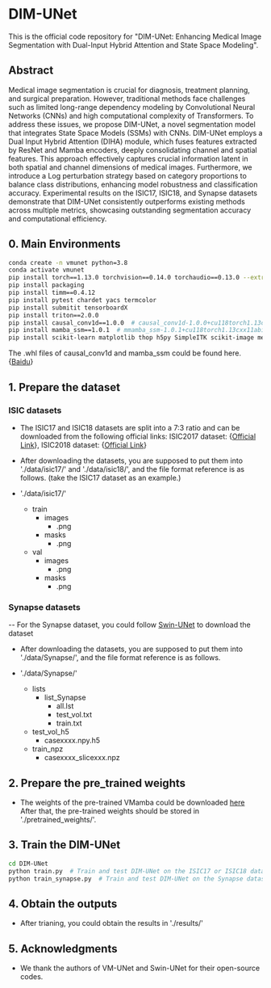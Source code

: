 # DIM-UNet
This is the official code repository for "DIM-UNet: Enhancing Medical Image Segmentation with Dual-Input Hybrid Attention and State Space Modeling". 

## Abstract
Medical image segmentation is crucial for diagnosis, treatment planning, and surgical preparation. However, traditional methods face challenges such as limited long-range dependency modeling by Convolutional Neural Networks (CNNs) and high computational complexity of Transformers. To address these issues, we propose DIM-UNet, a novel segmentation model that integrates State Space Models (SSMs) with CNNs. DIM-UNet employs a Dual Input Hybrid Attention (DIHA) module, which fuses features extracted by ResNet and Mamba encoders, deeply consolidating channel and spatial features. This approach effectively captures crucial information latent in both spatial and channel dimensions of medical images. Furthermore, we introduce a Log perturbation strategy based on category proportions to balance class distributions, enhancing model robustness and classification accuracy. Experimental results on the ISIC17, ISIC18, and Synapse datasets demonstrate that DIM-UNet consistently outperforms existing methods across multiple metrics, showcasing outstanding segmentation accuracy and computational efficiency.

## 0. Main Environments
```bash
conda create -n vmunet python=3.8
conda activate vmunet
pip install torch==1.13.0 torchvision==0.14.0 torchaudio==0.13.0 --extra-index-url https://download.pytorch.org/whl/cu117
pip install packaging
pip install timm==0.4.12
pip install pytest chardet yacs termcolor
pip install submitit tensorboardX
pip install triton==2.0.0
pip install causal_conv1d==1.0.0  # causal_conv1d-1.0.0+cu118torch1.13cxx11abiFALSE-cp38-cp38-linux_x86_64.whl
pip install mamba_ssm==1.0.1  # mmamba_ssm-1.0.1+cu118torch1.13cxx11abiFALSE-cp38-cp38-linux_x86_64.whl
pip install scikit-learn matplotlib thop h5py SimpleITK scikit-image medpy yacs
```
The .whl files of causal_conv1d and mamba_ssm could be found here. {[Baidu](https://pan.baidu.com/s/1Tibn8Xh4FMwj0ths8Ufazw?pwd=uu5k)}

## 1. Prepare the dataset

### ISIC datasets
- The ISIC17 and ISIC18 datasets are split into a 7:3 ratio and can be downloaded from the following official links: ISIC2017 dataset: {[Official Link](https://challenge.isic-archive.com/data/#2017)}, ISIC2018 dataset: {[Official Link](https://challenge.isic-archive.com/data/#2018)}

- After downloading the datasets, you are supposed to put them into './data/isic17/' and './data/isic18/', and the file format reference is as follows. (take the ISIC17 dataset as an example.)
- './data/isic17/'
  - train
    - images
      - .png
    - masks
      - .png
  - val
    - images
      - .png
    - masks
      - .png

### Synapse datasets
-- For the Synapse dataset, you could follow [Swin-UNet](https://github.com/HuCaoFighting/Swin-Unet) to download the dataset

- After downloading the datasets, you are supposed to put them into './data/Synapse/', and the file format reference is as follows.

- './data/Synapse/'
  - lists
    - list_Synapse
      - all.lst
      - test_vol.txt
      - train.txt
  - test_vol_h5
    - casexxxx.npy.h5
  - train_npz
    - casexxxx_slicexxx.npz

## 2. Prepare the pre_trained weights
- The weights of the pre-trained VMamba could be downloaded [here](https://github.com/MzeroMiko/VMamba)  After that, the pre-trained weights should be stored in './pretrained_weights/'.

## 3. Train the DIM-UNet
```bash
cd DIM-UNet
python train.py  # Train and test DIM-UNet on the ISIC17 or ISIC18 dataset.
python train_synapse.py  # Train and test DIM-UNet on the Synapse dataset.
```
## 4. Obtain the outputs
- After trianing, you could obtain the results in './results/'

## 5. Acknowledgments
- We thank the authors of VM-UNet and Swin-UNet for their open-source codes.
